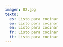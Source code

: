 ```yaml
---
imagen: 02.jpg
texto:
  es: Listo para cocinar
  eu: Listo para cocinar
  en: Listo para cocinar
  fr: Listo para cocinar
  it: Listo para cocinar
---
```

